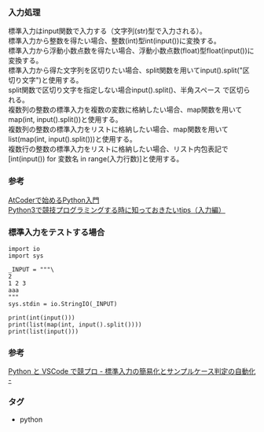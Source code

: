 ### 入力処理
標準入力はinput関数で入力する（文字列(str)型で入力される）。  
標準入力から整数を得たい場合、整数(int)型int(input())に変換する。  
標準入力から浮動小数点数を得たい場合、浮動小数点数(float)型float(input())に変換する。  
標準入力から得た文字列を区切りたい場合、split関数を用いてinput().split("区切り文字")と使用する。  
split関数で区切り文字を指定しない場合input().split()、半角スペース で区切られる。  
複数列の整数の標準入力を複数の変数に格納したい場合、map関数を用いてmap(int, input().split())と使用する。  
複数列の整数の標準入力をリストに格納したい場合、map関数を用いてlist(map(int, input().split()))と使用する。  
複数行の整数の標準入力をリストに格納したい場合、リスト内包表記で[int(input()) for 変数名 in range(入力行数)]と使用する。  

### 参考
[AtCoderで始めるPython入門](https://qiita.com/KoyanagiHitoshi/items/3286fbc65d56dd67737c)  
[Python3で競技プログラミングする時に知っておきたいtips（入力編）](https://qiita.com/kyuna/items/8ee8916c2f4e36321a1c)

### 標準入力をテストする場合
```
import io
import sys

_INPUT = """\
2
1 2 3
aaa
"""
sys.stdin = io.StringIO(_INPUT)

print(int(input()))
print(list(map(int, input().split())))
print(list(input()))
```

### 参考
[Python と VSCode で競プロ - 標準入力の簡易化とサンプルケース判定の自動化 -](https://qiita.com/ajim/items/4d350710ba70056f5f6f)

### タグ
* python
